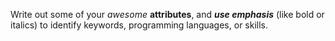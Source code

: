 Write out some of your *awesome* __attributes__, and __*use emphasis*__ (like bold or italics) to identify keywords, programming languages, or skills. 

